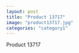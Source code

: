 ```yaml
---
layout: post
title: "Product 13717"
image: "product13717.jpg"
categories: "category1"
---
```

Product 13717
